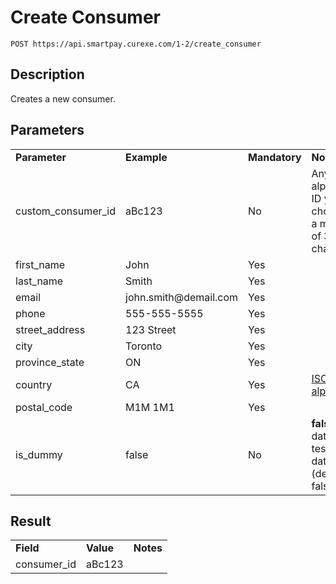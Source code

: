 # Create Consumer

~~~
POST https://api.smartpay.curexe.com/1-2/create_consumer
~~~

## Description

Creates a new consumer.

## Parameters

<table>
  <tr>
    <td><b>Parameter</b></td>
    <td><b>Example</b></td>
    <td><b>Mandatory</b></td>
    <td><b>Notes</b></td>
  </tr>
  <tr>
    <td>custom_consumer_id</td>
    <td>aBc123</td>
    <td>No</td>
    <td>Any alphanumeric ID you choose, up to a maximum of 32 characters</td>
  </tr>
  <tr>
    <td>first_name</td>
    <td>John</td>
    <td>Yes</td>
    <td></td>
  </tr>
  <tr>
    <td>last_name</td>
    <td>Smith</td>
    <td>Yes</td>
    <td></td>
  </tr>
  <tr>
    <td>email</td>
    <td>john.smith@demail.com</td>
    <td>Yes</td>
    <td></td>
  </tr>
  <tr>
    <td>phone</td>
    <td>555-555-5555</td>
    <td>Yes</td>
    <td></td>
  </tr>
  <tr>
    <td>street_address</td>
    <td>123 Street</td>
    <td>Yes</td>
    <td></td>
  </tr>
  <tr>
    <td>city</td>
    <td>Toronto</td>
    <td>Yes</td>
    <td></td>
  </tr>
  <tr>
    <td>province_state</td>
    <td>ON</td>
    <td>Yes</td>
    <td></td>
  </tr>
  <tr>
    <td>country</td>
    <td>CA</td>
    <td>Yes</td>
    <td><a href="https://en.wikipedia.org/wiki/ISO_4217">ISO 3166-1 alpha-2</a></td>
  </tr>
  <tr>
    <td>postal_code</td>
    <td>M1M 1M1</td>
    <td>Yes</td>
    <td></td>
  </tr>
  <tr>
    <td>is_dummy</td>
    <td>false</td>
    <td>No</td>
    <td><b>false</b> for live data, <b>true</b> for test 'dummy' data (defaults to false)</td>
  </tr>
</table>

## Result

<table>
  <tr>
    <td><b>Field</b></td>
    <td><b>Value</b></td>
    <td><b><b>Notes</b></b></td>
  </tr>
  <tr>
    <td>consumer_id</td>
    <td>aBc123</td>
    <td></td>
  </tr>
</table>
